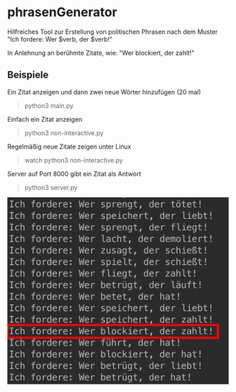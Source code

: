 # phrasenGenerator
Hilfreiches Tool zur Erstellung von politischen Phrasen nach dem Muster "Ich fordere: Wer $verb, der $verb!"

In Anlehnung an berühmte Zitate, wie: "Wer blockiert, der zahlt!"

## Beispiele
Ein Zitat anzeigen und dann zwei neue Wörter hinzufügen (20 mal)

> python3 main.py


Einfach ein Zitat anzeigen

> python3 non-interactive.py


Regelmäßig neue Zitate zeigen unter Linux

> watch python3 non-interactive.py

Server auf Port 8000 gibt ein Zitat als Antwort

> python3 server.py

![alt text](https://raw.githubusercontent.com/sisch/phrasenGenerator/master/example.png "Beispielphrasen")

